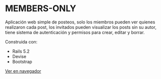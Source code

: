 # MEMBERS-ONLY

Aplicación web simple de posteos, solo los miembros pueden ver quienes realizaron cada post, los invitados pueden visualizar los posts sin su autor, tiene sistema de autenticación y permisos para crear, editar y borrar.

Construida con:

* Rails 5.2 
* Devise
* Bootstrap

[Ver en navegador](https://enigmatic-headland-51358.herokuapp.com/)
